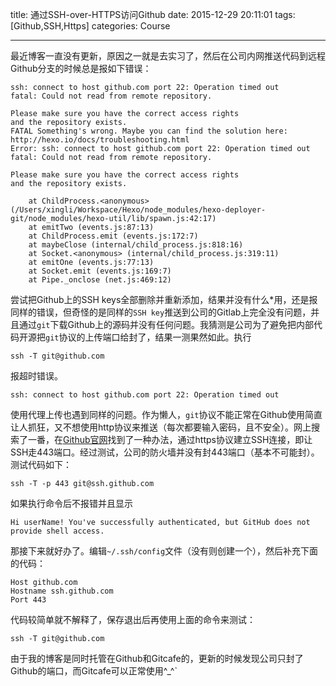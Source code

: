 title: 通过SSH-over-HTTPS访问Github
date: 2015-12-29 20:11:01
tags: [Github,SSH,Https]
categories: Course

---

最近博客一直没有更新，原因之一就是去实习了，然后在公司内网推送代码到远程Github分支的时候总是报如下错误：

```
ssh: connect to host github.com port 22: Operation timed out
fatal: Could not read from remote repository.

Please make sure you have the correct access rights
and the repository exists.
FATAL Something's wrong. Maybe you can find the solution here: http://hexo.io/docs/troubleshooting.html
Error: ssh: connect to host github.com port 22: Operation timed out
fatal: Could not read from remote repository.

Please make sure you have the correct access rights
and the repository exists.

    at ChildProcess.<anonymous> (/Users/xingli/Workspace/Hexo/node_modules/hexo-deployer-git/node_modules/hexo-util/lib/spawn.js:42:17)
    at emitTwo (events.js:87:13)
    at ChildProcess.emit (events.js:172:7)
    at maybeClose (internal/child_process.js:818:16)
    at Socket.<anonymous> (internal/child_process.js:319:11)
    at emitOne (events.js:77:13)
    at Socket.emit (events.js:169:7)
    at Pipe._onclose (net.js:469:12)
```

尝试把Github上的SSH keys全部删除并重新添加，结果并没有什么*用，还是报同样的错误，但奇怪的是同样的`SSH key`推送到公司的Gitlab上完全没有问题，并且通过`git`下载Github上的源码并没有任何问题。我猜测是公司为了避免把内部代码开源把`git`协议的上传端口给封了，结果一测果然如此。执行

	ssh -T git@github.com
报超时错误。

	ssh: connect to host github.com port 22: Operation timed out
使用代理上传也遇到同样的问题。作为懒人，`git`协议不能正常在Github使用简直让人抓狂，又不想使用http协议来推送（每次都要输入密码，且不安全）。网上搜索了一番，在[Github官网](https://help.github.com/articles/using-ssh-over-the-https-port/)找到了一种办法，通过https协议建立SSH连接，即让SSH走443端口。经过测试，公司的防火墙并没有封443端口（基本不可能封）。测试代码如下：

	ssh -T -p 443 git@ssh.github.com
如果执行命令后不报错并且显示

	Hi userName! You've successfully authenticated, but GitHub does not provide shell access.
那接下来就好办了。编辑`~/.ssh/config`文件（没有则创建一个），然后补充下面的代码：

```
Host github.com
Hostname ssh.github.com
Port 443
```
代码较简单就不解释了，保存退出后再使用上面的命令来测试：

	ssh -T git@github.com

由于我的博客是同时托管在Github和Gitcafe的，更新的时候发现公司只封了Github的端口，而Gitcafe可以正常使用^_^`
